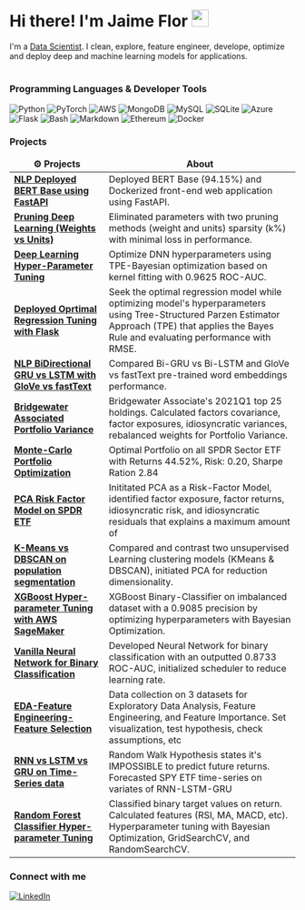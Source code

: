 <h1>Hi there! I'm Jaime Flor <img src="https://media.giphy.com/media/hvRJCLFzcasrR4ia7z/giphy.gif" width="30"/></h1>

<p>I'm a <a href="https://www.linkedin.com/in/jaimeflorfigue/" target="_blank">Data Scientist</a>. I clean, explore, feature engineer, develope, optimize and deploy deep and machine learning models for applications. </p>


<h1></h1>

<h3>Programming Languages & Developer Tools</h3>
<p>
  <img alt="Python" src="https://img.shields.io/badge/Python-3776AB?style=for-the-badge&logo=python&logoColor=white" />
  <img alt="PyTorch" src="https://img.shields.io/badge/Pytorch-07405E?style=for-the-badge&logo=Pytorch&logoColor=orange"
  <img alt="Postgres" src="https://img.shields.io/badge/PostgreSQL-316192?style=for-the-badge&logo=postgresql&logoColor=white" />
  <img alt="AWS" src="https://img.shields.io/badge/AWS-%23FF9900.svg?style=for-the-badge&logo=amazon-aws&logoColor=white" /> 
  <img alt="MongoDB" src="https://img.shields.io/badge/MongoDB-4EA94B?style=for-the-badge&logo=mongodb&logoColor=white" />
  <img alt="MySQL" src="https://img.shields.io/badge/mysql-%2300f.svg?style=for-the-badge&logo=mysql&logoColor=white" />
  <img alt="SQLite" src="https://img.shields.io/badge/SQLite-07405E?style=for-the-badge&logo=sqlite&logoColor=white" />
  <img alt="Azure" src="https://img.shields.io/badge/Microsoft_Azure-0089D6?style=for-the-badge&logo=microsoft-azure&logoColor=white" />
  <img alt="Flask" src="https://img.shields.io/badge/Flask-000000?style=for-the-badge&logo=flask&logoColor=white" />
  <img alt="Bash" src="https://img.shields.io/badge/Shell_Script-121011?style=for-the-badge&logo=gnu-bash&logoColor=white" />
  <img alt="Markdown" src="https://img.shields.io/badge/Markdown-000000?style=for-the-badge&logo=markdown&logoColor=white" />
  <img alt="Ethereum" src="https://img.shields.io/badge/Ethereum-0089D6?style=for-the-badge&logo=Ethereum&logoColor=darkblue" />
  <img alt="Docker" src="https://img.shields.io/badge/Docker-316192?style=for-the-badge&logo=docker&logoColor=white" />
</p>
<h3>Projects</h3>
<table>
  <thead align="center">
    <tr border: none;>
      <td><b>⚙️ Projects</b></td>
      <td><b>About</b></td>
    </tr>
  </thead>
  <tbody>
    <tr>
      <td><a href="https://github.com/jf20541/BERT-NLP-Deployment-FastAPI-Docker"><b>NLP Deployed BERT Base using FastAPI</b></a></td>
      <td>Deployed BERT Base (94.15%) and Dockerized front-end web application using FastAPI.</td>
    </tr>
    <tr>
      <td><a href="https://github.com/jf20541/Pruning-DeepNeuralNetwork"><b>Pruning Deep Learning (Weights vs Units)</b></a></td>
      <td> Eliminated parameters with two pruning methods (weight and units) sparsity (k%) with minimal loss in performance.</td>
    </tr>
    <tr>
      <td><a href="https://github.com/jf20541/DNNHyperparameterTuning"><b>Deep Learning Hyper-Parameter Tuning</b></a></td>
      <td>Optimize DNN hyperparameters using TPE-Bayesian optimization based on kernel fitting with 0.9625 ROC-AUC.</td>
    </tr>
    <tr>
      <td><a href="https://github.com/jf20541/Optimal-RegressionModel-HyperParameters-Flask-Azure-Docker"><b>Deployed Oprtimal Regression Tuning with Flask</b></a></td>
      <td>Seek the optimal regression model while optimizing model's hyperparameters using Tree-Structured Parzen Estimator Approach (TPE) that applies the Bayes Rule and evaluating performance with RMSE.</td>
    </tr>
    <tr>
      <td><a href="https://github.com/jf20541/BGRU-BLSTM-GloVe-fastText-NLP"><b>NLP BiDirectional GRU vs LSTM with GloVe vs fastText</b></a></td>
      <td>Compared Bi-GRU vs Bi-LSTM and GloVe vs fastText pre-trained word embeddings performance.</td>
    </tr>
    <tr>
      <td><a href="https://github.com/jf20541/PortfolioVarianceBW"><b>Bridgewater Associated Portfolio Variance</b></a></td>
      <td>Bridgewater Associate's 2021Q1 top 25 holdings. Calculated factors covariance, factor exposures, idiosyncratic variances, rebalanced weights for Portfolio Variance.</td>
    </tr>
    <tr>
      <td><a href="https://github.com/jf20541/MonteCarloPortfolioOptimization"><b>Monte-Carlo Portfolio Optimization</b></a></td>
      <td>Optimal Portfolio on all SPDR Sector ETF with Returns 44.52%, Risk: 0.20, Sharpe Ration 2.84</td>
    </tr>
    </tr>
    <tr>
      <td><a href="https://github.com/jf20541/PCARiskModel-SectorETF"><b>PCA Risk Factor Model on SPDR ETF</b></a></td>
      <td> Inititated PCA as a Risk-Factor Model, identified factor exposure, factor returns, idiosyncratic risk, and idiosyncratic residuals that explains a maximum amount of 
  </td>
    </tr>
    <tr>
      <td><a href="https://github.com/jf20541/KMeansDbscanPCA"><b>K-Means vs DBSCAN on population segmentation </b></a></td>
      <td>Compared and contrast two unsupervised Learning clustering models (KMeans & DBSCAN), initiated PCA for reduction dimensionality.</td>
    </tr>
    <tr>
      <td><a href="https://github.com/jf20541/XGBoost-OptimalHyperParameters-AWS-SageMaker"><b>XGBoost Hyper-parameter Tuning with AWS SageMaker</b></a></td>
      <td>XGBoost Binary-Classifier on imbalanced dataset with a 0.9085 precision by optimizing hyperparameters with Bayesian Optimization.</td>
    </tr>
    <tr>
      <td><a href="https://github.com/jf20541/DeepNeuralNetworks"><b>Vanilla Neural Network for Binary Classification</b></a></td>
      <td>Developed Neural Network for binary classification with an outputted 0.8733 ROC-AUC, initialized scheduler to reduce learning rate.</td>
    </tr>
    <tr>
      <td><a href="https://github.com/jf20541/EDA-FeatureEngineering-FeatureSelection"><b>EDA-Feature Engineering-Feature Selection</b></a></td>
      <td>Data collection on 3 datasets for Exploratory Data Analysis, Feature Engineering, and Feature Importance. Set visualization, test hypothesis, check assumptions, etc</td>
    </tr>
    <tr>
      <td><a href="https://github.com/jf20541/RecurrentNeuralNetworks"><b>RNN vs LSTM vs GRU on Time-Series data</b></a></td>
      <td>Random Walk Hypothesis states it's IMPOSSIBLE to predict future returns. Forecasted SPY ETF time-series on variates of RNN-LSTM-GRU</td>
    </tr>
    <tr>
      <td><a href="https://github.com/jf20541/RandomForest-Optimal-HyperParameter"><b>Random Forest Classifier Hyper-parameter Tuning</b></a></td>
      <td>Classified binary target values on return. Calculated features (RSI, MA, MACD, etc). Hyperparameter tuning with Bayesian Optimization, GridSearchCV, and RandomSearchCV.</td>
    </tr>
  </tbody>
</table>

<h3>Connect with me</h3>
<p><a href="https://www.linkedin.com/in/jaimeflorfigue/" target="_blank"><img alt="LinkedIn" src="https://img.shields.io/badge/linkedin-%230077B5.svg?&style=for-the-badge&logo=linkedin&logoColor=white" /></a>
</p>
